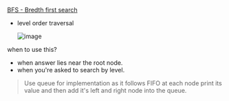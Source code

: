 <ins> BFS - Bredth first search </ins>
- level order traversal

  ![image](https://github.com/user-attachments/assets/49b2c6a2-7af8-48fc-bd71-77d9f89122cf)

when to use this?
- when answer lies near the root node.
- when you're asked to search by level.


> Use queue for implementation
> as it follows FIFO
> at each node print its value and then add it's left and right node into the queue.
